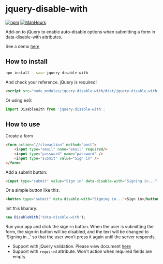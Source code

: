 # jquery-disable-with

[![npm](https://img.shields.io/npm/v/jquery-disable-with.svg?style=flat)](https://www.npmjs.com/package/jquery-disable-with)
[![ManHours](https://manhours.aiursoft.cn/r/gitlab.aiursoft.com/anduin/jquery-disable-with.svg)](https://gitlab.aiursoft.com/anduin/jquery-disable-with/-/commits/master?ref_type=heads)

Add-on to jQuery to enable auto-disable options when submitting a form in data-disable-with attributes.

See a demo [here](https://developer.aiursoft.com/Samples/DisableWithForm)

## How to install

```bash
npm install --save jquery-disable-with
```

And check your reference. jQuery is required!

```html
<script src="node_modules/jquery-disable-with/dist/jquery-disable-with.js"></script>
```

Or using es6:

```javascript
import DisableWith from 'jquery-disable-with';
```

## How to use

Create a form

```html
<form action="//slowaction" method="post">
    <input type="email" name="email" required/>
    <input type="password" name="password" />
    <input type="submit" value="Sign in" />
</form>
```

Add a submit button:

```html
<input type="submit" value="Sign in" data-disable-with="Signing in..." />
```

Or a simple button like this:

```html
<button type="submit" data-disable-with="Signing in...">Sign in</button>
```

Init this libarary:

```javascript
new DisableWith('data-disable-with');
```

Run your app and click the sign-in button. When the user is submitting the form, the sign-in button will be disabled, and the text will be changed to 'Signing in...' so that the user won't press it again until the server responds.

* Support with jQuery validation. Please view document [here](https://github.com/jquery-validation/jquery-validation)
* Support with `required` attribute. Won't action when required fields are empty.
